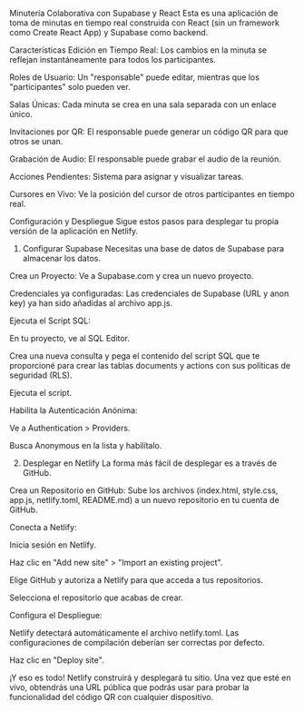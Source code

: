 Minutería Colaborativa con Supabase y React
Esta es una aplicación de toma de minutas en tiempo real construida con React (sin un framework como Create React App) y Supabase como backend.

Características
Edición en Tiempo Real: Los cambios en la minuta se reflejan instantáneamente para todos los participantes.

Roles de Usuario: Un "responsable" puede editar, mientras que los "participantes" solo pueden ver.

Salas Únicas: Cada minuta se crea en una sala separada con un enlace único.

Invitaciones por QR: El responsable puede generar un código QR para que otros se unan.

Grabación de Audio: El responsable puede grabar el audio de la reunión.

Acciones Pendientes: Sistema para asignar y visualizar tareas.

Cursores en Vivo: Ve la posición del cursor de otros participantes en tiempo real.

Configuración y Despliegue
Sigue estos pasos para desplegar tu propia versión de la aplicación en Netlify.

1. Configurar Supabase
Necesitas una base de datos de Supabase para almacenar los datos.

Crea un Proyecto: Ve a Supabase.com y crea un nuevo proyecto.

Credenciales ya configuradas: Las credenciales de Supabase (URL y anon key) ya han sido añadidas al archivo app.js.

Ejecuta el Script SQL:

En tu proyecto, ve al SQL Editor.

Crea una nueva consulta y pega el contenido del script SQL que te proporcioné para crear las tablas documents y actions con sus políticas de seguridad (RLS).

Ejecuta el script.

Habilita la Autenticación Anónima:

Ve a Authentication > Providers.

Busca Anonymous en la lista y habilítalo.

2. Desplegar en Netlify
La forma más fácil de desplegar es a través de GitHub.

Crea un Repositorio en GitHub: Sube los archivos (index.html, style.css, app.js, netlify.toml, README.md) a un nuevo repositorio en tu cuenta de GitHub.

Conecta a Netlify:

Inicia sesión en Netlify.

Haz clic en "Add new site" > "Import an existing project".

Elige GitHub y autoriza a Netlify para que acceda a tus repositorios.

Selecciona el repositorio que acabas de crear.

Configura el Despliegue:

Netlify detectará automáticamente el archivo netlify.toml. Las configuraciones de compilación deberían ser correctas por defecto.

Haz clic en "Deploy site".

¡Y eso es todo! Netlify construirá y desplegará tu sitio. Una vez que esté en vivo, obtendrás una URL pública que podrás usar para probar la funcionalidad del código QR con cualquier dispositivo.
